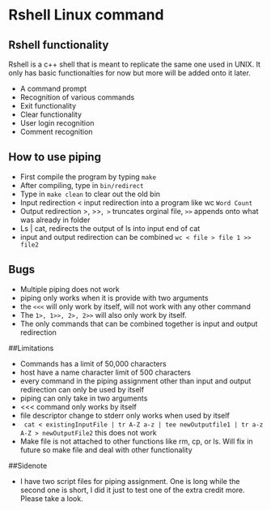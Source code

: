 # Rshell Linux command

## Rshell functionality

Rshell is a c++ shell that is meant to replicate the same one used in UNIX. It only has basic functionalties for now but more will be added onto it later.

* A command prompt
* Recognition of various commands
* Exit functionality
* Clear functionality
* User login recognition
* Comment recognition

## How to use piping 

* First compile the program by typing ``make``
* After compiling, type in ``bin/redirect``
* Type in ``make clean`` to clear out the old bin
* Input redirection < input redirection into a program like wc ``Word Count``
* Output redirection >, >>,`` >`` truncates orginal file, ``>>`` appends onto what was already in folder
* Ls | cat, redirects the output of ls into input end of cat
* input and output redirection can be combined ``wc < file > file 1 >> file2``

## Bugs

* Multiple piping does not work
* piping only works when it is provide with two arguments
* the ``<<<`` will only work by itself, will not work with any other command
* The ``1>, 1>>, 2>, 2>>`` will also only work by itself.
* The only commands that can be combined together is input and output redirection



##Limitations
* Commands has a limit of 50,000 characters
* host have a name character limit of 500 characters
* every command in the piping assignment other than input and output redirection can only be used by itself
* piping can only take in two arguments
* <<< command only works by itself
* file descriptor change to stderr only works when used by itself
* `` cat < existingInputFile | tr A-Z a-z | tee newOutputfile1 | tr a-z A-Z > newOutputFile2`` this does not work
* Make file is not attached to other functions like rm, cp, or ls. Will fix in future so make file and deal with other functionality

##Sidenote
* I have two script files for piping assignment. One is long while the second one is short, I did it just to test one of the extra credit more. Please take a look.
